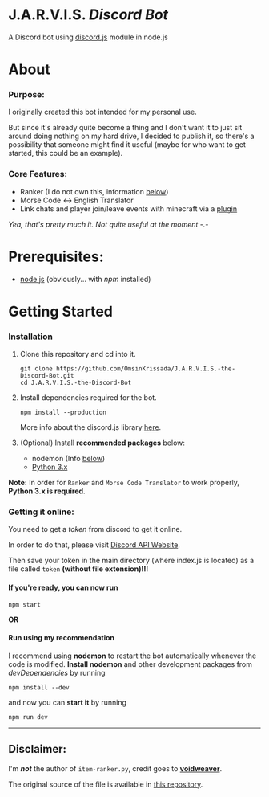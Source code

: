 # **J.A.R.V.I.S. *Discord Bot***

A Discord bot using [discord.js](https://discord.js.org) module in node.js

# About
### Purpose:
I originally created this bot intended for my personal use.

But since it's already quite become a thing and I don't want it to just sit around doing nothing on my hard drive, I decided to publish it, so there's a possibility that someone might find it useful (maybe for who want to get started, this could be an example).

### Core Features:
- Ranker (I do not own this, information [below](#disclaimer))
- Morse Code <-> English Translator
- Link chats and player join/leave events with minecraft via a [plugin](https://github.com/OmsinKrissada/ChatLinker)

*Yea, that's pretty much it. Not quite useful at the moment -.-*

# Prerequisites:
- [node.js](https://nodejs.org/en/download/) (obviously... with *npm* installed)

# Getting Started
### Installation
1. Clone this repository and cd into it.
   ```
   git clone https://github.com/OmsinKrissada/J.A.R.V.I.S.-the-Discord-Bot.git
   cd J.A.R.V.I.S.-the-Discord-Bot
   ```

2. Install dependencies required for the bot.
   ```
   npm install --production
   ```
   More info about the discord.js library [here](https://discord.js.org/#/).

3. (Optional) Install **recommended packages** below:
   - nodemon (Info [below](#run-using-my-recommendation))
   - [Python 3.x](https://www.python.org/downloads/)

**Note:** In order for `Ranker` and `Morse Code Translator` to work properly, **Python 3.x is required**.

### Getting it online:

You need to get a *token* from discord to get it online.

In order to do that, please visit [Discord API Website](https://discordapp.com/developers).

Then save your token in the main directory (where index.js is located) as a file called `token` **(without file extension)!!!**

#### If you're ready, you can now run
```
npm start
```

**OR**

#### Run using my recommendation
I recommend using **nodemon** to restart the bot automatically whenever the code is modified.
**Install nodemon** and other development packages from *devDependencies* by running
```
npm install --dev
```
and now you can **start it** by running
```
npm run dev
```

---
## Disclaimer:
I'm ***not*** the author of `item-ranker.py`, credit goes to [**voidweaver**](https://github.com/voidweaver).

The original source of the file is available in [this repository](https://github.com/voidweaver/item-ranker).

